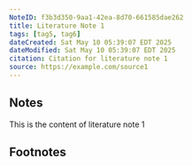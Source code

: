 ```yaml
---
NoteID: f3b3d350-9aa1-42ea-8d70-661585dae262
title: Literature Note 1
tags: [tag5, tag6]
dateCreated: Sat May 10 05:39:07 EDT 2025
dateModified: Sat May 10 05:39:07 EDT 2025
citation: Citation for literature note 1
source: https://example.com/source1
---
```


## Notes
This is the content of literature note 1

## Footnotes
